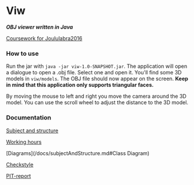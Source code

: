 # Viw

***OBJ viewer written in Java***

[Coursework for Joululabra2016](https://www.cs.helsinki.fi/courses/582221/2016/s/a/3)

### How to use

Run the jar with `java -jar viw-1.0-SNAPSHOT.jar`.
The application will open a dialogue to open a .obj file. Select one and open it. You'll find some 3D models in `viw/models`.
The OBJ file should now appear on the screen. **Keep in mind that this application only supports triangular faces.**

By moving the mouse to left and right you move the camera around the 3D model. You can use the scroll wheel to adjust the distance to the 3D model.

### Documentation

[Subject and structure](/docs/subjectAndStructure.md)

[Working hours](/docs/hours.md)

[Diagrams](/docs/subjectAndStructure.md#Class Diagram)

[Checkstyle](https://htmlpreview.github.io/?https://raw.githubusercontent.com/MergHQ/viw/master/docs/checkstyle-reports/201715011803/checkstyle.html)

[PIT-report](https://htmlpreview.github.io/?https://raw.githubusercontent.com/MergHQ/viw/master/docs/pit/201701151731/index.html)

